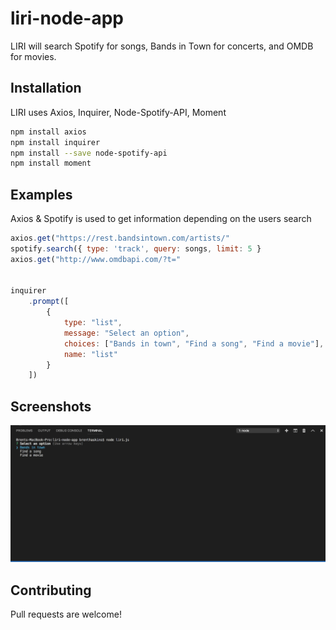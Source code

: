 # liri-node-app

LIRI will search Spotify for songs, Bands in Town for concerts, and OMDB for movies.

## Installation

LIRI uses Axios, Inquirer, Node-Spotify-API, Moment

```bash
npm install axios
npm install inquirer
npm install --save node-spotify-api
npm install moment
```

## Examples

Axios & Spotify is used to get information depending on the users search


```javascript
axios.get("https://rest.bandsintown.com/artists/"
spotify.search({ type: 'track', query: songs, limit: 5 }
axios.get("http://www.omdbapi.com/?t="


inquirer
    .prompt([
        {
            type: "list",
            message: "Select an option",
            choices: ["Bands in town", "Find a song", "Find a movie"],
            name: "list"
        }
    ])
```

## Screenshots
![Main Screen](images/Liri1.png "Main screen")


## Contributing

Pull requests are welcome!
